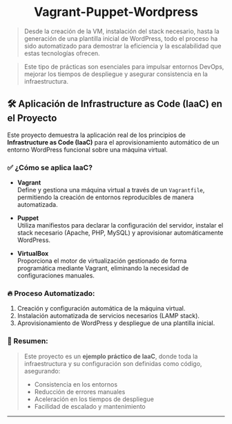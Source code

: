 <!--Vagrant-Puppet-Wordpress--> 
<h1 align="center"> Vagrant-Puppet-Wordpress </h1>

>Desde la creación de la VM, instalación del stack 
necesario, hasta la generación de una plantilla inicial
de WordPress, todo el proceso ha sido automatizado para 
demostrar la eficiencia y la escalabilidad que estas tecnologías ofrecen.

>Este tipo de prácticas son esenciales para impulsar entornos DevOps, mejorar
los tiempos de despliegue y asegurar consistencia en la infraestructura.

## 🛠️ Aplicación de Infrastructure as Code (IaaC) en el Proyecto

Este proyecto demuestra la aplicación real de los principios de **Infrastructure as Code (IaaC)** para el aprovisionamiento automático de un entorno WordPress funcional sobre una máquina virtual.

### ✅ ¿Cómo se aplica IaaC?

- **Vagrant**  
  Define y gestiona una máquina virtual a través de un `Vagrantfile`, permitiendo la creación de entornos reproducibles de manera automatizada.

- **Puppet**  
  Utiliza manifiestos para declarar la configuración del servidor, instalar el stack necesario (Apache, PHP, MySQL) y aprovisionar automáticamente WordPress.

- **VirtualBox**  
  Proporciona el motor de virtualización gestionado de forma programática mediante Vagrant, eliminando la necesidad de configuraciones manuales.

### 🔥 Proceso Automatizado:

1. Creación y configuración automática de la máquina virtual.
2. Instalación automatizada de servicios necesarios (LAMP stack).
3. Aprovisionamiento de WordPress y despliegue de una plantilla inicial.

### 🧠 Resumen:

> Este proyecto es un **ejemplo práctico de IaaC**, donde toda la infraestructura y su configuración son definidas como código, asegurando:
> 
> - Consistencia en los entornos
> - Reducción de errores manuales
> - Aceleración en los tiempos de despliegue
> - Facilidad de escalado y mantenimiento

---

